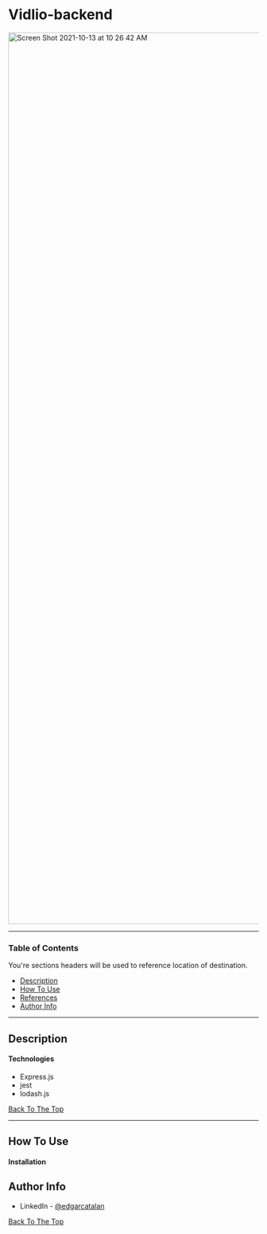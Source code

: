 # Vidlio-backend

<img width="1792" alt="Screen Shot 2021-10-13 at 10 26 42 AM" src="https://user-images.githubusercontent.com/40044944/137184864-9435ebfa-4ee9-489f-acfb-af0164b0aa5f.png">

---

### Table of Contents
You're sections headers will be used to reference location of destination.

- [Description](#description)
- [How To Use](#how-to-use)
- [References](#references)
- [Author Info](#author-info)

---

## Description


#### Technologies
- Express.js
- jest
- lodash.js 

[Back To The Top](#read-me-template)

---

## How To Use

#### Installation

## Author Info

- LinkedIn - [@edgarcatalan](https://www.linkedin.com/in/edgarcatalan10/)

[Back To The Top](#read-me-template)
